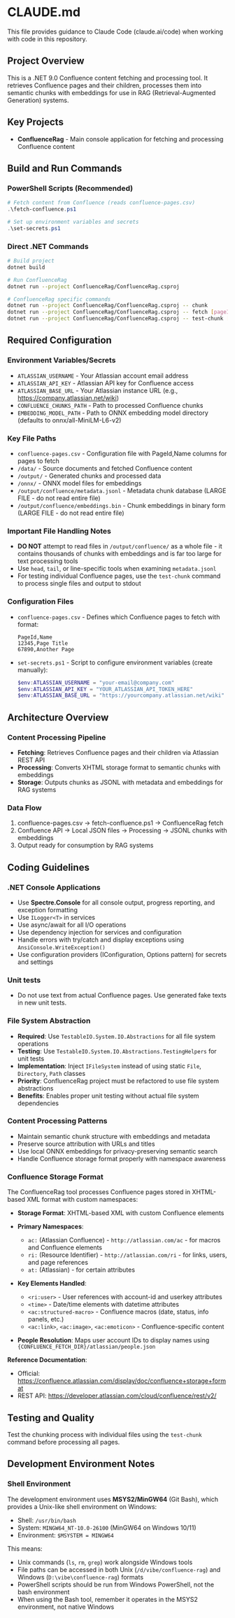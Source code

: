 # CLAUDE.md

This file provides guidance to Claude Code (claude.ai/code) when working with code in this repository.

## Project Overview

This is a .NET 9.0 Confluence content fetching and processing tool. It retrieves Confluence pages and their children, processes them into semantic chunks with embeddings for use in RAG (Retrieval-Augmented Generation) systems.

## Key Projects

- **ConfluenceRag** - Main console application for fetching and processing Confluence content

## Build and Run Commands

### PowerShell Scripts (Recommended)
```powershell
# Fetch content from Confluence (reads confluence-pages.csv)
.\fetch-confluence.ps1

# Set up environment variables and secrets
.\set-secrets.ps1
```

### Direct .NET Commands
```bash
# Build project
dotnet build

# Run ConfluenceRag
dotnet run --project ConfluenceRag/ConfluenceRag.csproj

# ConfluenceRag specific commands
dotnet run --project ConfluenceRag/ConfluenceRag.csproj -- chunk          # Process all Confluence files
dotnet run --project ConfluenceRag/ConfluenceRag.csproj -- fetch [pageId] # Fetch page and children
dotnet run --project ConfluenceRag/ConfluenceRag.csproj -- test-chunk [file] # Test single file chunking
```

## Required Configuration

### Environment Variables/Secrets
- `ATLASSIAN_USERNAME` - Your Atlassian account email address
- `ATLASSIAN_API_KEY` - Atlassian API key for Confluence access
- `ATLASSIAN_BASE_URL` - Your Atlassian instance URL (e.g., https://company.atlassian.net/wiki)
- `CONFLUENCE_CHUNKS_PATH` - Path to processed Confluence chunks
- `EMBEDDING_MODEL_PATH` - Path to ONNX embedding model directory (defaults to onnx/all-MiniLM-L6-v2)

### Key File Paths
- `confluence-pages.csv` - Configuration file with PageId,Name columns for pages to fetch
- `/data/` - Source documents and fetched Confluence content
- `/output/` - Generated chunks and processed data
- `/onnx/` - ONNX model files for embeddings
- `/output/confluence/metadata.jsonl` - Metadata chunk database (LARGE FILE - do not read entire file)
- `/output/confluence/embeddings.bin` - Chunk embeddings in binary form (LARGE FILE - do not read entire file)

### Important File Handling Notes
- **DO NOT** attempt to read files in `/output/confluence/` as a whole file - it contains thousands of chunks with embeddings and is far too large for text processing tools
- Use `head`, `tail`, or line-specific tools when examining `metadata.jsonl`
- For testing individual Confluence pages, use the `test-chunk` command to process single files and output to stdout

### Configuration Files
- `confluence-pages.csv` - Defines which Confluence pages to fetch with format:
  ```csv
  PageId,Name
  12345,Page Title
  67890,Another Page
  ```
- `set-secrets.ps1` - Script to configure environment variables (create manually):
  ```powershell
  $env:ATLASSIAN_USERNAME = "your-email@company.com"
  $env:ATLASSIAN_API_KEY = "YOUR_ATLASSIAN_API_TOKEN_HERE"
  $env:ATLASSIAN_BASE_URL = "https://yourcompany.atlassian.net/wiki"
  ```

## Architecture Overview

### Content Processing Pipeline
- **Fetching**: Retrieves Confluence pages and their children via Atlassian REST API
- **Processing**: Converts XHTML storage format to semantic chunks with embeddings
- **Storage**: Outputs chunks as JSONL with metadata and embeddings for RAG systems

### Data Flow
1. confluence-pages.csv → fetch-confluence.ps1 → ConfluenceRag fetch
2. Confluence API → Local JSON files → Processing → JSONL chunks with embeddings
3. Output ready for consumption by RAG systems

## Coding Guidelines

### .NET Console Applications
- Use **Spectre.Console** for all console output, progress reporting, and exception formatting
- Use `ILogger<T>` in services
- Use async/await for all I/O operations
- Use dependency injection for services and configuration
- Handle errors with try/catch and display exceptions using `AnsiConsole.WriteException()`
- Use configuration providers (IConfiguration, Options pattern) for secrets and settings

### Unit tests
- Do not use text from actual Confluence pages. Use generated fake texts in new unit tests.

### File System Abstraction
- **Required**: Use `TestableIO.System.IO.Abstractions` for all file system operations
- **Testing**: Use `TestableIO.System.IO.Abstractions.TestingHelpers` for unit tests
- **Implementation**: Inject `IFileSystem` instead of using static `File`, `Directory`, `Path` classes
- **Priority**: ConfluenceRag project must be refactored to use file system abstractions
- **Benefits**: Enables proper unit testing without actual file system dependencies

### Content Processing Patterns
- Maintain semantic chunk structure with embeddings and metadata
- Preserve source attribution with URLs and titles
- Use local ONNX embeddings for privacy-preserving semantic search
- Handle Confluence storage format properly with namespace awareness

### Confluence Storage Format
The ConfluenceRag tool processes Confluence pages stored in XHTML-based XML format with custom namespaces:

- **Storage Format**: XHTML-based XML with custom Confluence elements
- **Primary Namespaces**:
  - `ac:` (Atlassian Confluence) - `http://atlassian.com/ac` - for macros and Confluence elements
  - `ri:` (Resource Identifier) - `http://atlassian.com/ri` - for links, users, and page references
  - `at:` (Atlassian) - for certain attributes

- **Key Elements Handled**:
  - `<ri:user>` - User references with account-id and userkey attributes
  - `<time>` - Date/time elements with datetime attributes
  - `<ac:structured-macro>` - Confluence macros (date, status, info panels, etc.)
  - `<ac:link>`, `<ac:image>`, `<ac:emoticon>` - Confluence-specific content

- **People Resolution**: Maps user account IDs to display names using `{CONFLUENCE_FETCH_DIR}/atlassian/people.json`

**Reference Documentation**:
- Official: https://confluence.atlassian.com/display/doc/confluence+storage+format
- REST API: https://developer.atlassian.com/cloud/confluence/rest/v2/

## Testing and Quality

Test the chunking process with individual files using the `test-chunk` command before processing all pages.

## Development Environment Notes

### Shell Environment
The development environment uses **MSYS2/MinGW64** (Git Bash), which provides a Unix-like shell environment on Windows:
- Shell: `/usr/bin/bash` 
- System: `MINGW64_NT-10.0-26100` (MinGW64 on Windows 10/11)
- Environment: `$MSYSTEM = MINGW64`

This means:
- Unix commands (`ls`, `rm`, `grep`) work alongside Windows tools
- File paths can be accessed in both Unix (`/d/vibe/confluence-rag`) and Windows (`D:\vibe\confluence-rag`) formats
- PowerShell scripts should be run from Windows PowerShell, not the bash environment
- When using the Bash tool, remember it operates in the MSYS2 environment, not native Windows